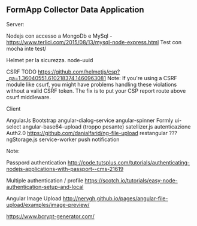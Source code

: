 ## FormApp Collector Data Application


Server:

Nodejs con accesso a 
MongoDb e 
MySql - https://www.terlici.com/2015/08/13/mysql-node-express.html
Test con mocha inte test/

Helmet per la sicurezza. node-uuid

CSRF TODO
https://github.com/helmetjs/csp?_ga=1.36040551.610218374.1460963081
Note: If you're using a CSRF module like csurf, you might have problems handling these violations without a valid CSRF token. The fix is to put your CSP report route above csurf middleware.


Client

AngularJs
Bootstrap 
angular-dialog-service
angular-spinner
Formly ui-select angular-base64-upload (troppo pesante)
satellizer.js autenticazione Auth2.0
https://github.com/danialfarid/ng-file-upload
restangular ???
ngStorage.js
service-worker
push notification

Note:

Passpord authentication
http://code.tutsplus.com/tutorials/authenticating-nodejs-applications-with-passport--cms-21619

Multiple authentication / profile
https://scotch.io/tutorials/easy-node-authentication-setup-and-local


Angular Image Upload 
http://nervgh.github.io/pages/angular-file-upload/examples/image-preview/


https://www.bcrypt-generator.com/
